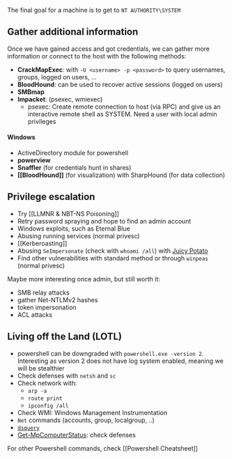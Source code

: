 The final goal for a machine is to get to  `NT AUTHORITY\SYSTEM` 

## Gather additional information

Once we have gained access and got credentials, we can gather more information or connect to the host with the following methods:
 - **CrackMapExec**: with `-U <username> -p <password>` to query usernames, groups, logged on users, ...
- **BloodHound**: can be used to recover active sessions (logged on users)
- **SMBmap**
- **Impacket**: (psexec, wmiexec)
	- psexec: Create remote connection to host (via RPC) and give us an interactive remote shell as SYSTEM. Need a user with local admin privileges

#### Windows
- ActiveDirectory module for powershell
- **powerview**
- **Snaffler** (for credentials hunt in shares)
- **[[BloodHound]]** (for visualization) with SharpHound (for data collection)

## Privilege escalation
- Try [[LLMNR & NBT-NS Poisoning]]
- Retry password spraying and hope to find an admin account
- Windows exploits, such as Eternal Blue
- Abusing running services (normal privesc)
- [[Kerberoasting]]
- Abusing `SeImpersonate` (check with `whoami /all`) with [Juicy Potato](https://github.com/ohpe/juicy-potato)
- Find other vulnerabilities with standard method or through `winpeas` (normal privesc)

Maybe more interesting once admin, but still worth it:
- SMB relay attacks
- gather Net-NTLMv2 hashes
- token impersonation
- ACL attacks


## Living off the Land (LOTL)
- powershell can be downgraded with `powershell.exe -version 2`. Interesting as version 2 does not have log system enabled, meaning we will be stealthier
- Check defenses with `netsh` and `sc`
- Check network with: 
	- `arp -a`
	- `route print`
	- `ipconfig /all`
- Check WMI: Windows Management Instrumentation
- `Net` commands (accounts, group, localgroup, ..)
- [`dsquery`](https://www.aud507.com/media/DSQuery.pdf)
- [Get-MpComputerStatus](https://docs.microsoft.com/en-us/powershell/module/defender/get-mpcomputerstatus?view=windowsserver2022-ps): check defenses

For other Powershell commands, check [[Powershell Cheatsheet]]
